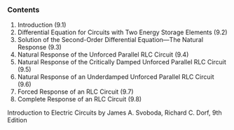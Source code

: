 ### Contents

1. Introduction (9.1)
2. Differential Equation for Circuits with Two Energy Storage Elements (9.2)
3. Solution of the Second-Order Differential Equation—The Natural Response (9.3)
4. Natural Response of the Unforced Parallel RLC Circuit (9.4)
5. Natural Response of the Critically Damped Unforced Parallel RLC Circuit (9.5)
6. Natural Response of an Underdamped Unforced Parallel RLC Circuit (9.6)
7. Forced Response of an RLC Circuit (9.7)
8. Complete Response of an RLC Circuit (9.8)

Introduction to Electric Circuits by James A. Svoboda, Richard C. Dorf, 9th Edition
